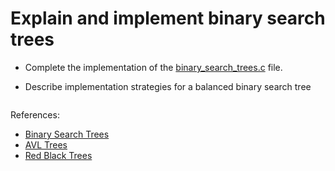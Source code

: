 # Explain and implement binary search trees

- Complete the implementation of the [binary_search_trees.c](./binary_search_trees.c) file.

- Describe implementation strategies for a balanced binary search tree

  ```text

  ```


References:

- [Binary Search Trees](https://www.geeksforgeeks.org/binary-search-tree-data-structure/)
- [AVL Trees](https://www.geeksforgeeks.org/avl-tree-set-1-insertion/?ref=rp)
- [Red Black Trees](https://www.geeksforgeeks.org/red-black-tree-set-1-introduction-2/)

